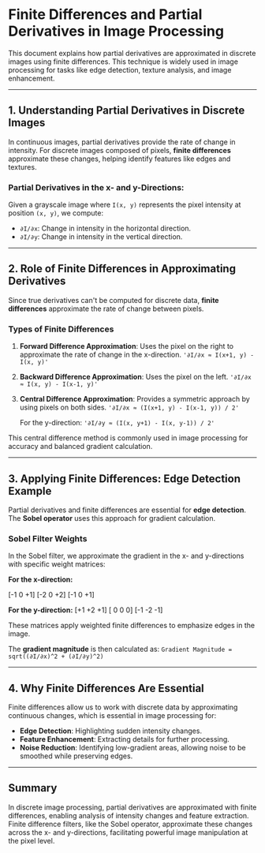# Finite Differences and Partial Derivatives in Image Processing

This document explains how partial derivatives are approximated in discrete images using finite differences. This technique is widely used in image processing for tasks like edge detection, texture analysis, and image enhancement.

---

## 1. Understanding Partial Derivatives in Discrete Images

In continuous images, partial derivatives provide the rate of change in intensity. For discrete images composed of pixels, **finite differences** approximate these changes, helping identify features like edges and textures.

### Partial Derivatives in the x- and y-Directions:
Given a grayscale image where `I(x, y)` represents the pixel intensity at position `(x, y)`, we compute:
   - `∂I/∂x`: Change in intensity in the horizontal direction.
   - `∂I/∂y`: Change in intensity in the vertical direction.

---

## 2. Role of Finite Differences in Approximating Derivatives

Since true derivatives can't be computed for discrete data, **finite differences** approximate the rate of change between pixels.

### Types of Finite Differences

1. **Forward Difference Approximation**: Uses the pixel on the right to approximate the rate of change in the x-direction.
   `'∂I/∂x ≈ I(x+1, y) - I(x, y)'`

2. **Backward Difference Approximation**: Uses the pixel on the left.
   `'∂I/∂x ≈ I(x, y) - I(x-1, y)'`

3. **Central Difference Approximation**: Provides a symmetric approach by using pixels on both sides.
   `'∂I/∂x ≈ (I(x+1, y) - I(x-1, y)) / 2'`

   For the y-direction:
   `'∂I/∂y ≈ (I(x, y+1) - I(x, y-1)) / 2'`

This central difference method is commonly used in image processing for accuracy and balanced gradient calculation.

---

## 3. Applying Finite Differences: Edge Detection Example

Partial derivatives and finite differences are essential for **edge detection**. The **Sobel operator** uses this approach for gradient calculation.

### Sobel Filter Weights
In the Sobel filter, we approximate the gradient in the x- and y-directions with specific weight matrices:

**For the x-direction:**

[-1 0 +1] [-2 0 +2] [-1 0 +1]


**For the y-direction:**
[+1 +2 +1] 
[ 0  0  0] 
[-1 -2 -1]

These matrices apply weighted finite differences to emphasize edges in the image.

The **gradient magnitude** is then calculated as:
`Gradient Magnitude = sqrt((∂I/∂x)^2 + (∂I/∂y)^2)`

---

## 4. Why Finite Differences Are Essential

Finite differences allow us to work with discrete data by approximating continuous changes, which is essential in image processing for:
   - **Edge Detection**: Highlighting sudden intensity changes.
   - **Feature Enhancement**: Extracting details for further processing.
   - **Noise Reduction**: Identifying low-gradient areas, allowing noise to be smoothed while preserving edges.

---

## Summary

In discrete image processing, partial derivatives are approximated with finite differences, enabling analysis of intensity changes and feature extraction. Finite difference filters, like the Sobel operator, approximate these changes across the x- and y-directions, facilitating powerful image manipulation at the pixel level.
